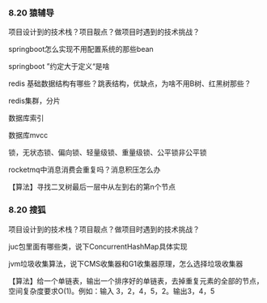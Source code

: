 ### 8.20 猿辅导

项目设计到的技术栈？项目靓点？做项目时遇到的技术挑战？

springboot怎么实现不用配置系统的那些bean

springboot ”约定大于定义“是啥

redis 基础数据结构有哪些？跳表结构，优缺点，为啥不用B树、红黑树那些？

redis集群，分片

数据库索引

数据库mvcc

锁，无状态锁、偏向锁、轻量级锁、重量级锁、公平锁非公平锁

rocketmq中消息消费会重复吗？消息积压怎么办

【算法】寻找二叉树最后一层中从左到右的第n个节点

### 8.20 搜狐

项目设计到的技术栈？项目靓点？做项目时遇到的技术挑战？

juc包里面有哪些类，说下ConcurrentHashMap具体实现

jvm垃圾收集算法，说下CMS收集器和G1收集器原理，怎么选择垃圾收集器

【算法】给一个单链表，输出一个排序好的单链表，去掉重复元素的全部的节点，空间复杂度要求O(1)。例如：输入 3，2，4，5，2。输出3，4，5

